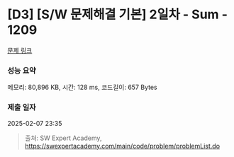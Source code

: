 # [D3] [S/W 문제해결 기본] 2일차 - Sum - 1209 

[문제 링크](https://swexpertacademy.com/main/code/problem/problemDetail.do?contestProbId=AV13_BWKACUCFAYh) 

### 성능 요약

메모리: 80,896 KB, 시간: 128 ms, 코드길이: 657 Bytes

### 제출 일자

2025-02-07 23:35



> 출처: SW Expert Academy, https://swexpertacademy.com/main/code/problem/problemList.do